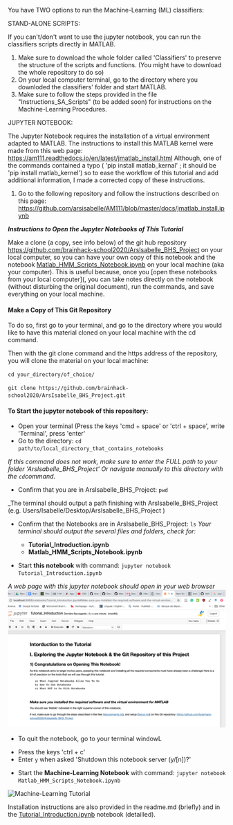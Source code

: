 You have TWO options to run the Machine-Learning (ML) classifiers:

STAND-ALONE SCRIPTS:

If you can't/don't want to use the jupyter notebook, you can run the classifiers scripts directly in MATLAB. 
1) Make sure to download the whole folder called 'Classifiers' to preserve the structure of the scripts and functions. (You might have to download the whole repository to do so)
2) On your local computer terminal, go to the directory where you downloded the classifiers' folder and start MATLAB. 
3) Make sure to follow the steps provided in the file "Instructions_SA_Scripts" (to be added soon) for instructions on the Machine-Learning Procedures.     

JUPYTER NOTEBOOK:

The Jupyter Notebook requires the installation of a virtual environment adapted to MATLAB. 
The instructions to install this MATLAB kernel were made from this web page:
https://am111.readthedocs.io/en/latest/jmatlab_install.html 
Although, one of the commands contained a typo ( 'pip install matlab_kernal' ; it should be 'pip install matlab_kernel') so to ease the workflow of this tutorial and add additional information, I made a corrected copy of these instructions.   

1) Go to the following repository and follow the instructions described on this page: 
https://github.com/arsisabelle/AM111/blob/master/docs/jmatlab_install.ipynb

***Instructions to Open the Jupyter Notebooks of This Tutorial***

Make a clone (a copy, see info below) of the git hub repository https://github.com/brainhack-school2020/ArsIsabelle_BHS_Project on your local computer, so you can have your own copy of this notebook and the notebook [Matlab_HMM_Scripts_Notebook.ipynb](https://github.com/brainhack-school2020/ArsIsabelle_BHS_Project/Matlab_HMM_Scripts_Notebook.ipynb) on your local machine (aka your computer). This is useful because, once you [open these notebooks from your local computer](, you can take notes directly on the notebook (without disturbing the original document), run the commands, and save everything on your local machine.

#### Make a Copy of This Git Repository

To do so, first go to your terminal, and go to the directory where you 
would like to have this material cloned on your local machine with the cd command. 

Then with the git clone command and the https address of the repository, you will clone the material on your local machine: 

`cd your_directory/of_choice/`

`git clone https://github.com/brainhack-school2020/ArsIsabelle_BHS_Project.git`     

#### To Start the jupyter notebook of this repository: 

* Open your terminal (Press the keys 'cmd + space' or 'ctrl + space', write 'Terminal', press 'enter'
* Go to the directory: `cd path/to/local_directory_that_contains_notebooks`

_If this command does not work, make sure to enter the FULL path to your folder 'ArsIsabelle_BHS_Project' 
Or navigate manually to this directory with the `cd`command_.

* Confirm that you are in ArsIsabelle_BHS_Project: `pwd`

_The terminal should output a path finishing with ArsIsabelle_BHS_Project (e.g. Users/Isabelle/Desktop/ArsIsabelle_BHS_Project )

* Confirm that the Notebooks are in ArsIsabelle_BHS_Project: `ls`
_Your terminal should output the several files and folders, check for:_
    - __Tutorial_Introduction.ipynb__
    - __Matlab_HMM_Scripts_Notebook.ipynb__

* Start __this notebook__ with command: `jupyter notebook Tutorial_Introduction.ipynb`

_A web page with this jupyter notebook should open in your web browser_
![Tutorial Introduction](/images/Tutorial_Introduction.png)

* To quit the notebook, go to your terminal windowL
- Press the keys 'ctrl + c'
- Enter `y` when asked 'Shutdown this notebook server (y/[n])?'

* Start the __Machine-Learning Notebook__ with command: `jupyter notebook Matlab_HMM_Scripts_Notebook.ipynb`

![Machine-Learning Tutorial](/images/ML_Notebook.png)

Installation instructions are also provided in the readme.md (briefly) and in the [Tutorial_Introduction.ipynb](https://github.com/brainhack-school2020/ArsIsabelle_BHS_Project/blob/master/Tutorial_Introduction.ipynb) notebook (detailled).
